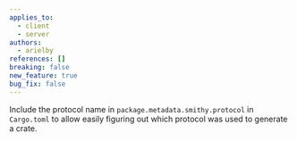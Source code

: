 ```yaml
---
applies_to:
  - client
  - server
authors:
  - arielby
references: []
breaking: false
new_feature: true
bug_fix: false
---
```


Include the protocol name in `package.metadata.smithy.protocol` in `Cargo.toml`
to allow easily figuring out which protocol was used to generate a crate.